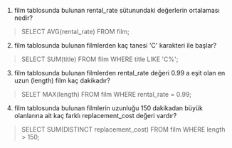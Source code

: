 1. film tablosunda bulunan rental_rate sütunundaki değerlerin ortalaması nedir?
> SELECT AVG(rental_rate) FROM film;
2. film tablosunda bulunan filmlerden kaç tanesi 'C' karakteri ile başlar?
> SELECT SUM(title) FROM film WHERE title LIKE 'C%';
3. film tablosunda bulunan filmlerden rental_rate değeri 0.99 a eşit olan en uzun (length) film kaç dakikadır?
> SELET MAX(length) FROM film WHERE rental_rate = 0.99;
4. film tablosunda bulunan filmlerin uzunluğu 150 dakikadan büyük olanlarına ait kaç farklı replacement_cost değeri vardır?
> SELECT SUM(DISTINCT replacement_cost) FROM film WHERE length > 150;
